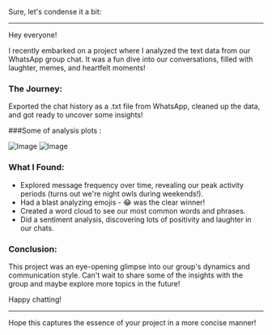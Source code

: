 Sure, let's condense it a bit:

---

Hey everyone!

I recently embarked on a project where I analyzed the text data from our WhatsApp group chat. It was a fun dive into our conversations, filled with laughter, memes, and heartfelt moments!

### The Journey:
Exported the chat history as a .txt file from WhatsApp, cleaned up the data, and got ready to uncover some insights!

###Some of analysis plots : 


![Image](https://github.com/users/r3tro-cyber/projects/1/assets/122631067/e67fe7a0-924f-4571-ba21-0f4543546360)
![Image](https://github.com/users/r3tro-cyber/projects/1/assets/122631067/4f0340c9-de71-455d-8c6a-b78f3b393ddd)



### What I Found:
- Explored message frequency over time, revealing our peak activity periods (turns out we're night owls during weekends!).
- Had a blast analyzing emojis - 😂 was the clear winner!
- Created a word cloud to see our most common words and phrases.
- Did a sentiment analysis, discovering lots of positivity and laughter in our chats.

### Conclusion:
This project was an eye-opening glimpse into our group's dynamics and communication style. Can't wait to share some of the insights with the group and maybe explore more topics in the future!

Happy chatting!

---

Hope this captures the essence of your project in a more concise manner!
